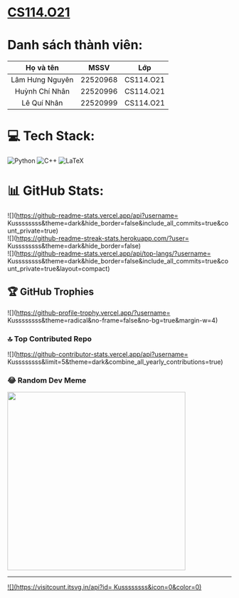 
# [CS114.O21](https://github.com/Kussssssss/CS114.O21)


# Danh sách thành viên:
| Họ và tên      | MSSV | Lớp     |
| :----:        |    :----:   |          :----: |
| Lâm Hưng Nguyên     | 22520968       | CS114.O21  |
| Huỳnh Chí Nhân    | 22520996       | CS114.O21      |
| Lê Quí Nhân   | 22520999       | CS114.O21      |


# 💻 Tech Stack:
![Python](https://img.shields.io/badge/python-3670A0?style=for-the-badge&logo=python&logoColor=ffdd54) ![C++](https://img.shields.io/badge/c++-%2300599C.svg?style=for-the-badge&logo=c%2B%2B&logoColor=white) ![LaTeX](https://img.shields.io/badge/latex-%23008080.svg?style=for-the-badge&logo=latex&logoColor=white)
# 📊 GitHub Stats:
![](https://github-readme-stats.vercel.app/api?username= Kussssssss&theme=dark&hide_border=false&include_all_commits=true&count_private=true)<br/>
![](https://github-readme-streak-stats.herokuapp.com/?user= Kussssssss&theme=dark&hide_border=false)<br/>
![](https://github-readme-stats.vercel.app/api/top-langs/?username= Kussssssss&theme=dark&hide_border=false&include_all_commits=true&count_private=true&layout=compact)

## 🏆 GitHub Trophies
![](https://github-profile-trophy.vercel.app/?username= Kussssssss&theme=radical&no-frame=false&no-bg=true&margin-w=4)

### 🔝 Top Contributed Repo
![](https://github-contributor-stats.vercel.app/api?username= Kussssssss&limit=5&theme=dark&combine_all_yearly_contributions=true)

### 😂 Random Dev Meme
<img src='https://randommeme-five.vercel.app/' style="height: 400px;"/>

---
[![](https://visitcount.itsvg.in/api?id= Kussssssss&icon=0&color=0)](https://visitcount.itsvg.in)

<!-- Proudly created with GPRM ( https://gprm.itsvg.in ) -->
